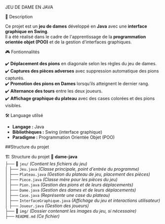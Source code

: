JEU DE DAME EN JAVA 

📖 Description


Ce projet est un **jeu de dames** développé en **Java** avec une **interface graphique en Swing**.  
Il a été réalisé dans le cadre de l'apprentissage de la **programmation orientée objet (POO)** et de la gestion d'interfaces graphiques.

🎮 Fontionnalités


✔️ **Déplacement des pions** en diagonale selon les règles du jeu de dames.  
✔️ **Captures des pièces adverses** avec suppression automatique des pions capturés.  
✔️ **Promotion des pions en Dames** lorsqu’ils atteignent le dernier rang.  
✔️ **Alternance des tours** entre les deux joueurs.  
✔️ **Affichage graphique du plateau** avec des cases colorées et des pions visibles.  

🛠️ Language utilsé

- **Langage :** Java  
- **Bibliothèques :** Swing (interface graphique)  
- **Paradigme :** Programmation Orientée Objet (POO)  

##Structure du projet

🏗️ Structure du projet
📂 **dame-java**  
 ├── 📁 `jeu/` *(Contient les fichiers du jeu)*  
 │   ├── `Jeu.java` *(Classe principale, point d'entrée du programme)*  
 │   ├── `Plateau.java` *(Gestion du plateau de jeu, placement des pièces)*  
 │   ├── `Piece.java` *(Classe mère pour les pièces du jeu)*  
 │   ├── `Pion.java` *(Gestion des pions et de leurs déplacements)*  
 │   ├── `Dame.java` *(Gestion des dames et de leurs déplacements)*  
 │   ├── `Case.java` *(Représente une case du plateau)*  
 │   ├── `InterfaceGraphique.java` *(Affichage du jeu et interactions utilisateur)*  
 │   ├── `Joueur.java` *(Gestion des joueurs)*  
 ├── 📁 `img/` *(Dossier contenant les images du jeu, si nécessaire)*  
 ├── `README.md` *(Ce fichier)*  
